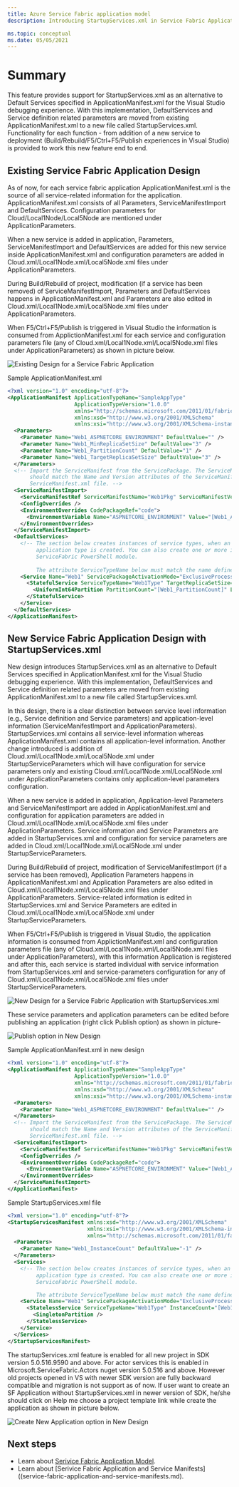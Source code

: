 ```yaml
---
title: Azure Service Fabric application model
description: Introducing StartupServices.xml in Service Fabric Application Model.

ms.topic: conceptual
ms.date: 05/05/2021
---
```

# Summary
This feature provides support for StartupServices.xml as an alternative to Default Services specified in ApplicationManifest.xml for the Visual Studio debugging experience. With this implementation, DefaultServices and Service definition related parameters are moved from existing ApplicationManifest.xml to a new file called StartupServices.xml. Functionality for each function - from addition of a new service to deployment (Build/Rebuild/F5/Ctrl+F5/Publish experiences in Visual Studio) is provided to work this new feature end to end.

## Existing Service Fabric Application Design
As of now, for each service fabric application ApplicationManifest.xml is the source of all service-related information for the application. ApplicationManifest.xml consists of all Parameters, ServiceManifestImport and DefaultServices. Configuration parameters for Cloud/Local1Node/Local5Node are mentioned under ApplicationParameters.

When a new service is added in application, Parameters, ServiceManifestImport and DefaultServices are added for this new service inside ApplicationManifest.xml and configuration parameters are added in Cloud.xml/Local1Node.xml/Local5Node.xml files under ApplicationParameters.

During Build/Rebuild of project, modification (if a service has been removed) of ServiceManifestImport, Parameters and DefaultServices happens in ApplicationManifest.xml and Parameters are also edited in Cloud.xml/Local1Node.xml/Local5Node.xml files under ApplicationParameters.

When F5/Ctrl+F5/Publish is triggered in Visual Studio the information is consumed from ApplictionManifest.xml for each service and configuration parameters file (any of Cloud.xml/Local1Node.xml/Local5Node.xml files under ApplicationParameters) as shown in picture below.

![Existing Design for a Service Fabric Application][exisiting-design-diagram]

Sample ApplicationManifest.xml 

```xml
<?xml version="1.0" encoding="utf-8"?>
<ApplicationManifest ApplicationTypeName="SampleAppType"
                     ApplicationTypeVersion="1.0.0"
                     xmlns="http://schemas.microsoft.com/2011/01/fabric"
                     xmlns:xsd="http://www.w3.org/2001/XMLSchema"
                     xmlns:xsi="http://www.w3.org/2001/XMLSchema-instance">
  <Parameters>
    <Parameter Name="Web1_ASPNETCORE_ENVIRONMENT" DefaultValue="" />
    <Parameter Name="Web1_MinReplicaSetSize" DefaultValue="3" />
    <Parameter Name="Web1_PartitionCount" DefaultValue="1" />
    <Parameter Name="Web1_TargetReplicaSetSize" DefaultValue="3" />
  </Parameters>
  <!-- Import the ServiceManifest from the ServicePackage. The ServiceManifestName and ServiceManifestVersion 
       should match the Name and Version attributes of the ServiceManifest element defined in the 
       ServiceManifest.xml file. -->
  <ServiceManifestImport>
    <ServiceManifestRef ServiceManifestName="Web1Pkg" ServiceManifestVersion="1.0.0" />
    <ConfigOverrides />
    <EnvironmentOverrides CodePackageRef="code">
      <EnvironmentVariable Name="ASPNETCORE_ENVIRONMENT" Value="[Web1_ASPNETCORE_ENVIRONMENT]" />
    </EnvironmentOverrides>
  </ServiceManifestImport>
  <DefaultServices>
    <!-- The section below creates instances of service types, when an instance of this 
         application type is created. You can also create one or more instances of service type using the 
         ServiceFabric PowerShell module.
         
         The attribute ServiceTypeName below must match the name defined in the imported ServiceManifest.xml file. -->
    <Service Name="Web1" ServicePackageActivationMode="ExclusiveProcess">
      <StatefulService ServiceTypeName="Web1Type" TargetReplicaSetSize="[Web1_TargetReplicaSetSize]" MinReplicaSetSize="[Web1_MinReplicaSetSize]">
        <UniformInt64Partition PartitionCount="[Web1_PartitionCount]" LowKey="-9223372036854775808" HighKey="9223372036854775807" />
      </StatefulService>
    </Service>
  </DefaultServices>
</ApplicationManifest>
```

## New Service Fabric Application Design with StartupServices.xml
New design introduces StartupServices.xml as an alternative to Default Services specified in ApplicationManifest.xml for the Visual Studio debugging experience. With this implementation, DefaultServices and Service definition related parameters are moved from existing ApplicationManifest.xml to a new file called StartupServices.xml. 

In this design, there is a clear distinction between service level information (e.g., Service definition and Service parameters) and application-level information (ServiceManifestImport and ApplicationParameters). StartupServices.xml contains all service-level information whereas ApplicationManifest.xml contains all application-level information. Another change introduced is addition of Cloud.xml/Local1Node.xml/Local5Node.xml under StartupServiceParameters which will have configuration for service parameters only and existing Cloud.xml/Local1Node.xml/Local5Node.xml under ApplicationParameters contains only application-level parameters configuration.

When a new service is added in application, Application-level Parameters and ServiceManifestImport are added in ApplicationManifest.xml and configuration for application parameters are added in Cloud.xml/Local1Node.xml/Local5Node.xml files under ApplicationParameters. Service information and Service Parameters are added in StartupServices.xml and configuration for service parameters are added in Cloud.xml/Local1Node.xml/Local5Node.xml under StartupServiceParameters.

During Build/Rebuild of project, modification of ServiceManifestImport (if a service has been removed), Application Parameters happens in ApplicationManifest.xml and Application Parameters are also edited in Cloud.xml/Local1Node.xml/Local5Node.xml files under ApplicationParameters. Service-related information is edited in StartupServices.xml and Service Parameters are edited in Cloud.xml/Local1Node.xml/Local5Node.xml under StartupServiceParameters.

When F5/Ctrl+F5/Publish is triggered in Visual Studio, the application information is consumed from ApplictionManifest.xml and configuration parameters file (any of Cloud.xml/Local1Node.xml/Local5Node.xml files under ApplicationParameters), with this information Application is registered and after this, each service is started individual with service information from StartupServices.xml and service-parameters configuration for any of Cloud.xml/Local1Node.xml/Local5Node.xml files under StartupServiceParameters.

![New Design for a Service Fabric Application with StartupServices.xml][new-design-diagram]

These service parameters and application parameters can be edited before publishing an application (right click Publish option) as shown in picture-

![Publish option in New Design][publish-application]

Sample ApplicationManifest.xml in new design
```xml
<?xml version="1.0" encoding="utf-8"?>
<ApplicationManifest ApplicationTypeName="SampleAppType"
                     ApplicationTypeVersion="1.0.0"
                     xmlns="http://schemas.microsoft.com/2011/01/fabric"
                     xmlns:xsd="http://www.w3.org/2001/XMLSchema"
                     xmlns:xsi="http://www.w3.org/2001/XMLSchema-instance">
  <Parameters>
    <Parameter Name="Web1_ASPNETCORE_ENVIRONMENT" DefaultValue="" />
  </Parameters>
  <!-- Import the ServiceManifest from the ServicePackage. The ServiceManifestName and ServiceManifestVersion 
       should match the Name and Version attributes of the ServiceManifest element defined in the 
       ServiceManifest.xml file. -->
  <ServiceManifestImport>
    <ServiceManifestRef ServiceManifestName="Web1Pkg" ServiceManifestVersion="1.0.0" />
    <ConfigOverrides />
    <EnvironmentOverrides CodePackageRef="code">
      <EnvironmentVariable Name="ASPNETCORE_ENVIRONMENT" Value="[Web1_ASPNETCORE_ENVIRONMENT]" />
    </EnvironmentOverrides>
  </ServiceManifestImport>
</ApplicationManifest>
```

Sample StartupServices.xml file
```xml
<?xml version="1.0" encoding="utf-8"?>
<StartupServicesManifest xmlns:xsd="http://www.w3.org/2001/XMLSchema"
                         xmlns:xsi="http://www.w3.org/2001/XMLSchema-instance"
                         xmlns="http://schemas.microsoft.com/2011/01/fabric">
  <Parameters>
    <Parameter Name="Web1_InstanceCount" DefaultValue="-1" />
  </Parameters>
  <Services>
    <!-- The section below creates instances of service types, when an instance of this 
         application type is created. You can also create one or more instances of service type using the 
         ServiceFabric PowerShell module.

         The attribute ServiceTypeName below must match the name defined in the imported ServiceManifest.xml file. -->
    <Service Name="Web1" ServicePackageActivationMode="ExclusiveProcess">
      <StatelessService ServiceTypeName="Web1Type" InstanceCount="[Web1_InstanceCount]">
        <SingletonPartition />
      </StatelessService>
    </Service>
  </Services>
</StartupServicesManifest>
```

The startupServices.xml feature is enabled for all new project in SDK version 5.0.516.9590 and above. For actor services this is enabled in Microsoft.ServiceFabric.Actors nuget version 5.0.516 and above. However old projects opened in VS with newer SDK version are fully backward compatible and migration is not support as of now. If user want to create an SF Application without StartupServices.xml in newer version of SDK, he/she should click on Help me choose a project template link while create the application as shown in picture below.

![Create New Application option in New Design][create-new-project]



## Next steps
- Learn about [Serivice Fabric Application Model](service-fabric-application-model.md).
- Learn about [Serivice Fabric Application and Service Manifests]((service-fabric-application-and-service-manifests.md).

<!--Image references-->
[exisiting-design-diagram]: ./media/service-fabric-startupservices/existing-design.jpg
[new-design-diagram]: ./media/service-fabric-startupservices/new-design.jpg
[publish-application]: ./media/service-fabric-startupservices/publish-application.jpg
[create-new-project]: ./media/service-fabric-startupservices/create-new-project.jpg

